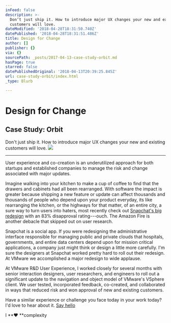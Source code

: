 ```yaml
---
inFeed: false
description: >-
  Don’t just ship it. How to introduce major UX changes your new and existing
  customers will love.
dateModified: '2018-04-28T18:31:50.740Z'
datePublished: '2018-04-28T18:31:51.486Z'
title: Design for Change
author: []
publisher: {}
via: {}
sourcePath: _posts/2017-04-13-case-study-orbit.md
hasPage: true
starred: false
datePublishedOriginal: '2018-04-13T20:39:25.845Z'
url: case-study-orbit/index.html
_type: Blurb

---
```

# Design for Change

## Case Study: Orbit

Don't just ship it. How to introduce major UX changes your new and existing customers will love.
![](https://the-grid-user-content.s3-us-west-2.amazonaws.com/f95e390b-d8ca-4432-92ea-ea2fda0ea6f3.gif)

---

User experience and co-creation is an underutilized approach for both startups and established companies to manage the risk and change associated with major updates.

Imagine walking into your kitchen to make a cup of coffee to find that the drawers and cabinets had all been rearranged. With software the impact is greater because shipping a new feature or update can affect thousands and thousands of people who depend upon your product everyday, its like rearranging the kitchen, or the highways for that matter, of an entire city, a sure way to turn users into haters, most recently check out [Snapchat's big redesign][0] with an 83% disapproval rating---ouch. The Amazon Fire is another debacle that skipped out on user research.

Snapchat is a social app. If you were redesigning the administrative interface responsible for managing public and private clouds that hospitals, governments, and entire data centers depend upon for mission critical applications, a company just might think or design a little more carefully. I'm sure the designers at Snapchat worked pretty hard to roll out their redesign. At VMware we accomplished a major redesign to wide applause.

At VMware R&D User Experience, I worked closely for several months with senior interaction designers, user researchers, and engineers to roll out a significant update to the navigation and object model of VMware's VSphere client. We user tested, incorporated feedback, co-created, and collaborated in ways that reduced risk and won approval of new and existing customers.

Have a similar experience or challenge you face today in your work today? I'd love to hear about it.
[Say hello][1]

I **♥ **complexity

[0]: https://techcrunch.com/2018/01/11/snapchat-redesign-uninstall/
[1]: http://tiny.cc/hello-daniel